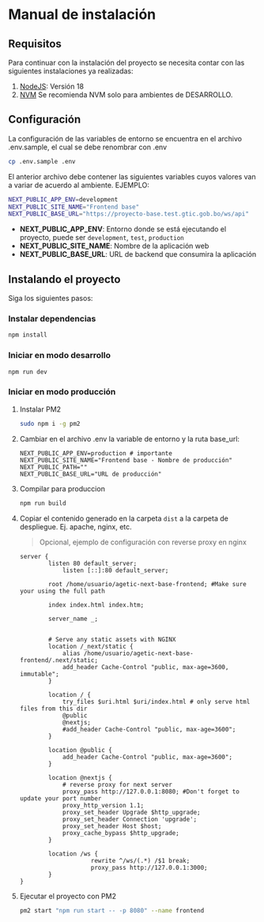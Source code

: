 # Manual de instalación

## Requisitos

Para continuar con la instalación del proyecto se necesita contar con las siguientes instalaciones ya realizadas:

1. [NodeJS](https://github.com/nodesource/distributions/blob/master/README.md): Versión 18
2. [NVM](https://github.com/nvm-sh/nvm) Se recomienda NVM solo para ambientes de DESARROLLO.

## Configuración

La configuración de las variables de entorno se encuentra en el archivo .env.sample, el cual se debe renombrar con .env

```bash
cp .env.sample .env
```

El anterior archivo debe contener las siguientes variables cuyos valores van a variar de acuerdo al ambiente. EJEMPLO:

```bash
NEXT_PUBLIC_APP_ENV=development
NEXT_PUBLIC_SITE_NAME="Frontend base"
NEXT_PUBLIC_BASE_URL="https://proyecto-base.test.gtic.gob.bo/ws/api"
```

- **NEXT_PUBLIC_APP_ENV**: Entorno donde se está ejecutando el proyecto, puede ser `development`, `test`, `production`
- **NEXT_PUBLIC_SITE_NAME**: Nombre de la aplicación web
- **NEXT_PUBLIC_BASE_URL**: URL de backend que consumira la aplicación

## Instalando el proyecto

Siga los siguientes pasos:

### Instalar dependencias

```bash
npm install
```

### Iniciar en modo desarrollo

```bash
npm run dev
```

### Iniciar en modo producción

1. Instalar PM2

   ```bash
   sudo npm i -g pm2
   ```

2. Cambiar en el archivo .env la variable de entorno y la ruta base_url:

   ```
   NEXT_PUBLIC_APP_ENV=production # importante
   NEXT_PUBLIC_SITE_NAME="Frontend base - Nombre de producción"
   NEXT_PUBLIC_PATH=""
   NEXT_PUBLIC_BASE_URL="URL de producción"
   ```

3. Compilar para produccion

   ```bash
   npm run build
   ```

4. Copiar el contenido generado en la carpeta `dist` a la carpeta de despliegue. Ej. apache, nginx, etc.

   > Opcional, ejemplo de configuración con reverse proxy en nginx

   ```
   server {
           listen 80 default_server;
               listen [::]:80 default_server;

           root /home/usuario/agetic-next-base-frontend; #Make sure your using the full path

           index index.html index.htm;

           server_name _;


           # Serve any static assets with NGINX
           location /_next/static {
               alias /home/usuario/agetic-next-base-frontend/.next/static;
               add_header Cache-Control "public, max-age=3600, immutable";
           }

           location / {
               try_files $uri.html $uri/index.html # only serve html files from this dir
               @public
               @nextjs;
               #add_header Cache-Control "public, max-age=3600";
           }

           location @public {
               add_header Cache-Control "public, max-age=3600";
           }

           location @nextjs {
               # reverse proxy for next server
               proxy_pass http://127.0.0.1:8080; #Don't forget to update your port number
               proxy_http_version 1.1;
               proxy_set_header Upgrade $http_upgrade;
               proxy_set_header Connection 'upgrade';
               proxy_set_header Host $host;
               proxy_cache_bypass $http_upgrade;
           }

           location /ws {
                       rewrite ^/ws/(.*) /$1 break;
                       proxy_pass http://127.0.0.1:3000;
           }
   }

   ```

5. Ejecutar el proyecto con PM2
   ```bash
   pm2 start "npm run start -- -p 8080" --name frontend
   ```
